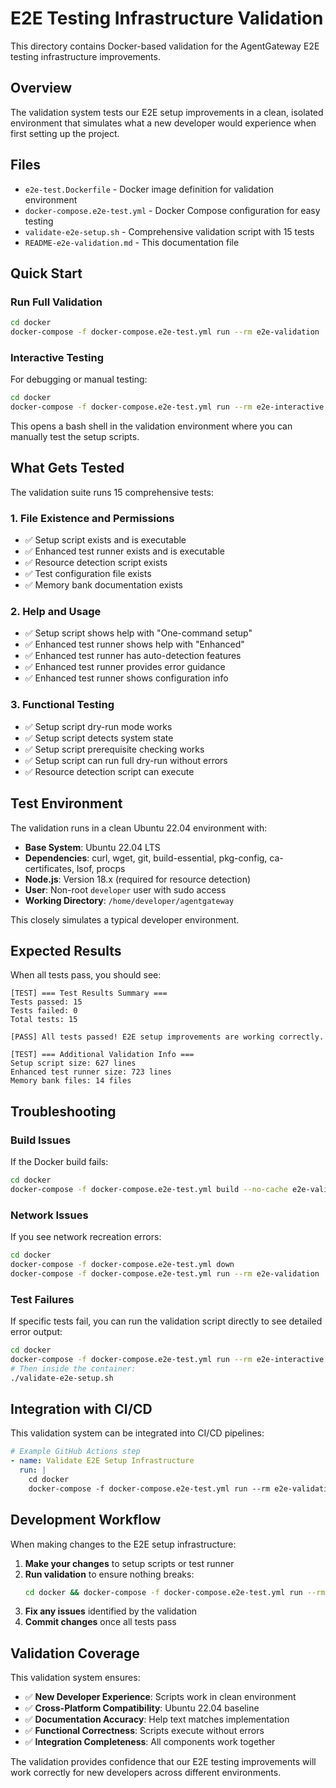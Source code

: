 # E2E Testing Infrastructure Validation

This directory contains Docker-based validation for the AgentGateway E2E testing infrastructure improvements.

## Overview

The validation system tests our E2E setup improvements in a clean, isolated environment that simulates what a new developer would experience when first setting up the project.

## Files

- `e2e-test.Dockerfile` - Docker image definition for validation environment
- `docker-compose.e2e-test.yml` - Docker Compose configuration for easy testing
- `validate-e2e-setup.sh` - Comprehensive validation script with 15 tests
- `README-e2e-validation.md` - This documentation file

## Quick Start

### Run Full Validation

```bash
cd docker
docker-compose -f docker-compose.e2e-test.yml run --rm e2e-validation
```

### Interactive Testing

For debugging or manual testing:

```bash
cd docker
docker-compose -f docker-compose.e2e-test.yml run --rm e2e-interactive
```

This opens a bash shell in the validation environment where you can manually test the setup scripts.

## What Gets Tested

The validation suite runs 15 comprehensive tests:

### 1. **File Existence and Permissions**
- ✅ Setup script exists and is executable
- ✅ Enhanced test runner exists and is executable
- ✅ Resource detection script exists
- ✅ Test configuration file exists
- ✅ Memory bank documentation exists

### 2. **Help and Usage**
- ✅ Setup script shows help with "One-command setup"
- ✅ Enhanced test runner shows help with "Enhanced"
- ✅ Enhanced test runner has auto-detection features
- ✅ Enhanced test runner provides error guidance
- ✅ Enhanced test runner shows configuration info

### 3. **Functional Testing**
- ✅ Setup script dry-run mode works
- ✅ Setup script detects system state
- ✅ Setup script prerequisite checking works
- ✅ Setup script can run full dry-run without errors
- ✅ Resource detection script can execute

## Test Environment

The validation runs in a clean Ubuntu 22.04 environment with:

- **Base System**: Ubuntu 22.04 LTS
- **Dependencies**: curl, wget, git, build-essential, pkg-config, ca-certificates, lsof, procps
- **Node.js**: Version 18.x (required for resource detection)
- **User**: Non-root `developer` user with sudo access
- **Working Directory**: `/home/developer/agentgateway`

This closely simulates a typical developer environment.

## Expected Results

When all tests pass, you should see:

```
[TEST] === Test Results Summary ===
Tests passed: 15
Tests failed: 0
Total tests: 15

[PASS] All tests passed! E2E setup improvements are working correctly.

[TEST] === Additional Validation Info ===
Setup script size: 627 lines
Enhanced test runner size: 723 lines
Memory bank files: 14 files
```

## Troubleshooting

### Build Issues

If the Docker build fails:

```bash
cd docker
docker-compose -f docker-compose.e2e-test.yml build --no-cache e2e-validation
```

### Network Issues

If you see network recreation errors:

```bash
cd docker
docker-compose -f docker-compose.e2e-test.yml down
docker-compose -f docker-compose.e2e-test.yml run --rm e2e-validation
```

### Test Failures

If specific tests fail, you can run the validation script directly to see detailed error output:

```bash
cd docker
docker-compose -f docker-compose.e2e-test.yml run --rm e2e-interactive
# Then inside the container:
./validate-e2e-setup.sh
```

## Integration with CI/CD

This validation system can be integrated into CI/CD pipelines:

```yaml
# Example GitHub Actions step
- name: Validate E2E Setup Infrastructure
  run: |
    cd docker
    docker-compose -f docker-compose.e2e-test.yml run --rm e2e-validation
```

## Development Workflow

When making changes to the E2E setup infrastructure:

1. **Make your changes** to setup scripts or test runner
2. **Run validation** to ensure nothing breaks:
   ```bash
   cd docker && docker-compose -f docker-compose.e2e-test.yml run --rm e2e-validation
   ```
3. **Fix any issues** identified by the validation
4. **Commit changes** once all tests pass

## Validation Coverage

This validation system ensures:

- ✅ **New Developer Experience**: Scripts work in clean environment
- ✅ **Cross-Platform Compatibility**: Ubuntu 22.04 baseline
- ✅ **Documentation Accuracy**: Help text matches implementation
- ✅ **Functional Correctness**: Scripts execute without errors
- ✅ **Integration Completeness**: All components work together

The validation provides confidence that our E2E testing improvements will work correctly for new developers across different environments.
